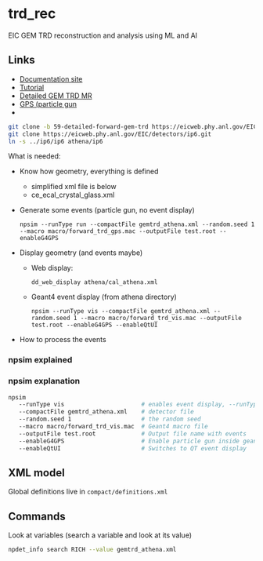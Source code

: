 # trd_rec
EIC GEM TRD reconstruction and analysis using ML and AI

## Links

- [Documentation site](https://doc.athena-eic.org/en/latest/)
- [Tutorial](https://eic.phy.anl.gov/tutorials/eic_tutorial/getting-started/quickstart/)
- [Detailed GEM TRD MR](https://eicweb.phy.anl.gov/EIC/detectors/athena/-/merge_requests/123)
- [GPS (particle gun](https://geant4-userdoc.web.cern.ch/UsersGuides/ForApplicationDeveloper/html/GettingStarted/generalParticleSource.html)
- 
```bash
git clone -b 59-detailed-forward-gem-trd https://eicweb.phy.anl.gov/EIC/detectors/athena.git
git clone https://eicweb.phy.anl.gov/EIC/detectors/ip6.git
ln -s ../ip6/ip6 athena/ip6
```

What is needed: 

- Know how geometry, everything is defined 
   - simplified xml file is below
   - ce_ecal_crystal_glass.xml
   
- Generate some events (particle gun, no event display)
   ```
   npsim --runType run --compactFile gemtrd_athena.xml --random.seed 1 --macro macro/forward_trd_gps.mac --outputFile test.root --enableG4GPS
   ```

- Display geometry (and events maybe)
    - Web display:
       ```
       dd_web_display athena/cal_athena.xml
       ```
    - Geant4 event display (from athena directory)
       ```
       npsim --runType vis --compactFile gemtrd_athena.xml --random.seed 1 --macro macro/forward_trd_vis.mac --outputFile test.root --enableG4GPS --enableQtUI
       ```
- How to process the events


### npsim explained


### npsim explanation

```bash
npsim 
   --runType vis                      # enables event display, --runType run - no event display
   --compactFile gemtrd_athena.xml    # detector file 
   --random.seed 1                    # the random seed
   --macro macro/forward_trd_vis.mac  # Geant4 macro file
   --outputFile test.root             # Output file name with events
   --enableG4GPS                      # Enable particle gun inside geant
   --enableQtUI                       # Switches to QT event display
```

## XML model

Global definitions live in `compact/definitions.xml`

## Commands

Look at variables (search a variable and look at its value)

```bash
npdet_info search RICH --value gemtrd_athena.xml
```
